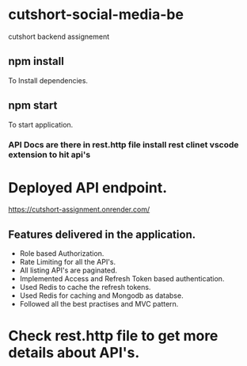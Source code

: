 # cutshort-social-media-be
cutshort backend assignement 
## npm install
To Install dependencies.
## npm start
To start application.
### API Docs are there in rest.http file install rest clinet vscode extension to hit api's
# Deployed API endpoint.
https://cutshort-assignment.onrender.com/

## Features delivered in the application.
* Role based Authorization.
* Rate Limiting for all the API's.
* All listing API's are paginated.
* Implemented Access and Refresh Token based authentication.
* Used Redis to cache the refresh tokens.
* Used Redis for caching and Mongodb as databse.
* Followed all the best practises and MVC pattern.

# Check rest.http file to get more details about API's.


